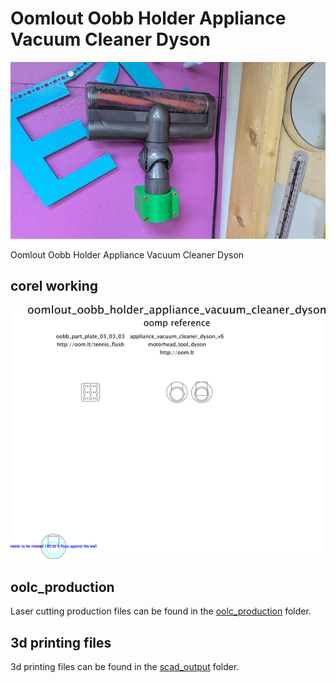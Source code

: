 # Oomlout Oobb Holder Appliance Vacuum Cleaner Dyson
[![](image_600.jpg)](image.jpg)













Oomlout Oobb Holder Appliance Vacuum Cleaner Dyson  
  



## corel working
![](working_600.png) 


















## oolc_production
Laser cutting production files can be found in the [oolc_production](oolc_production) folder.

## 3d printing files
3d printing files can be found in the [scad_output](scad_output) folder.

